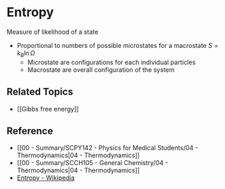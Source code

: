 # Entropy

Measure of likelihood of a state  

- Proportional to numbers of possible microstates for a macrostate $S=k_{B}\ln\Omega$  
  - Microstate are configurations for each individual particles  
  - Macrostate are overall configuration of the system

## Related Topics

- [[Gibbs free energy]]

## Reference

- [[00 - Summary/SCPY142 - Physics for Medical Students/04 - Thermodynamics|04 - Thermodynamics]]
- [[00 - Summary/SCCH105 - General Chemistry/04 - Thermodynamics|04 - Thermodynamics]]
- [Entropy - Wikipedia](https://en.wikipedia.org/wiki/Entropy)
